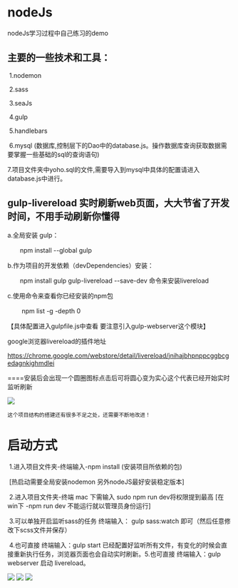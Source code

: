 # nodeJs

nodeJs学习过程中自己练习的demo

## 主要的一些技术和工具：

​	1.nodemon

​	2.sass

​	3.seaJs

​	4.gulp

​	5.handlebars

​	6.mysql (数据库,控制层下的Dao中的database.js。操作数据库查询获取数据需要掌握一些基础的sql的查询语句)

​	7.项目文件夹中yoho.sql的文件,需要导入到mysql中具体的配置请进入database.js中进行。

## gulp-livereload 实时刷新web页面，大大节省了开发时间，不用手动刷新你懂得

a.全局安装 gulp：

　　npm install --global gulp

b.作为项目的开发依赖（devDependencies）安装：

　　npm install gulp gulp-livereload --save-dev 命令来安装livereload

c.使用命令来查看你已经安装的npm包

　　 npm list -g -depth 0

【具体配置进入gulpfile.js中查看 要注意引入gulp-webserver这个模块】

google浏览器livereload的插件地址

https://chrome.google.com/webstore/detail/livereload/jnihajbhpnppcggbcgedagnkighmdlei

====安装后会出现一个圆圈图标点击后可将圆心变为实心这个代表已经开始实时监听刷新

<img src="https://github.com/tonyjiafan/nodeJs/blob/master/introImg/4.png" />

    这个项目结构的搭建还有很多不足之处，还需要不断地改进！


# 启动方式

​ 1.进入项目文件夹-终端输入-npm install (安装项目所依赖的包)

​	[热启动需要全局安装nodemon 另外nodeJS最好安装稳定版本]


​	2.进入项目文件夹-终端 mac 下需输入 sudo npm run dev将权限提到最高   [在win下 -npm run dev  不能运行就以管理员身份运行]

​	3.可以单独开启监听sass的任务  终端输入： gulp sass:watch  即可（然后任意修改下scss文件并保存）

​	4.也可直接  终端输入：gulp start 已经配置好监听所有文件，有变化的时候会直接重新执行任务，浏览器页面也会自动实时刷新。
​
 5.也可直接  终端输入：gulp webserver 启动 livereload。


<img src="https://github.com/tonyjiafan/nodeJs/blob/master/introImg/1.png" />



<img src="https://github.com/tonyjiafan/nodeJs/blob/master/introImg/2.png" />



<img src="https://github.com/tonyjiafan/nodeJs/blob/master/introImg/3.png" />
